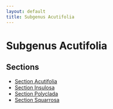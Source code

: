 ```yaml
---
layout: default
title: Subgenus Acutifolia
---
```


# Subgenus Acutifolia

## Sections
- [Section Acutifolia](<section Acutifolia/section Acutifolia>)
- [Section Insulosa](<section Acutifolia/section Insulosa>)
- [Section Polyclada](<section Acutifolia/section Polyclada>)
- [Section Squarrosa](<section Acutifolia/section Squarrosa>)

